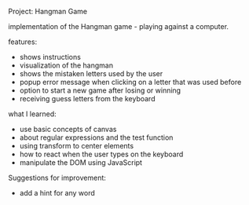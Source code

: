 Project: Hangman Game

implementation of the Hangman game - playing against a computer.

features:
- shows instructions
- visualization of the hangman
- shows the mistaken letters used by the user
- popup error message when clicking on a letter that was used before
- option to start a new game after losing or winning
- receiving guess letters from the keyboard

what I learned:
- use basic concepts of canvas
- about regular expressions and the test function
- using transform to center elements
- how to react when the user types on the keyboard
- manipulate the DOM using JavaScript

Suggestions for improvement:
- add a hint for any word
